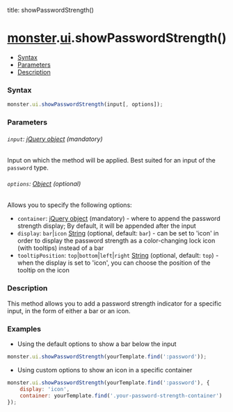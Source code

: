 title: showPasswordStrength()

# [monster][monster].[ui][ui].showPasswordStrength()

* [Syntax](#syntax)
* [Parameters](#parameters)
* [Description](#description)

### Syntax
```javascript
monster.ui.showPasswordStrength(input[, options]);
```

### Parameters

###### `input`: [jQuery object][jquery] (mandatory)

Input on which the method will be applied. Best suited for an input of the `password` type.

###### `options`: [Object][object_literal] (optional)

Allows you to specify the following options:
* `container`: [jQuery object][jquery] (mandatory) - where to append the password strength display; By default, it will be appended after the input
* `display`: `bar`|`icon` [String][string_literal] (optional, default: `bar`) - can be set to 'icon' in order to display the password strength as a color-changing lock icon (with tooltips) instead of a bar
* `tooltipPosition`: `top`|`bottom`|`left`|`right` [String][string_literal] (optional, default: `top`) - when the display is set to 'icon', you can choose the position of the tooltip on the icon

### Description
This method allows you to add a password strength indicator for a specific input, in the form of either a bar or an icon.

### Examples

* Using the default options to show a bar below the input
```javascript
monster.ui.showPasswordStrength(yourTemplate.find(':password'));
```

* Using custom options to show an icon in a specific container
```javascript
monster.ui.showPasswordStrength(yourTemplate.find(':password'), {
    display: 'icon',
    container: yourTemplate.find('.your-password-strength-container')
});
```

[monster]: ../../monster.md
[ui]: ../ui.md

[jquery]: http://api.jquery.com/Types/#jQuery
[object_literal]: https://developer.mozilla.org/en-US/docs/Web/JavaScript/Guide/Values,_variables,_and_literals#Object_literals
[string_literal]: https://developer.mozilla.org/en-US/docs/Web/JavaScript/Guide/Values,_variables,_and_literals#String_literals
